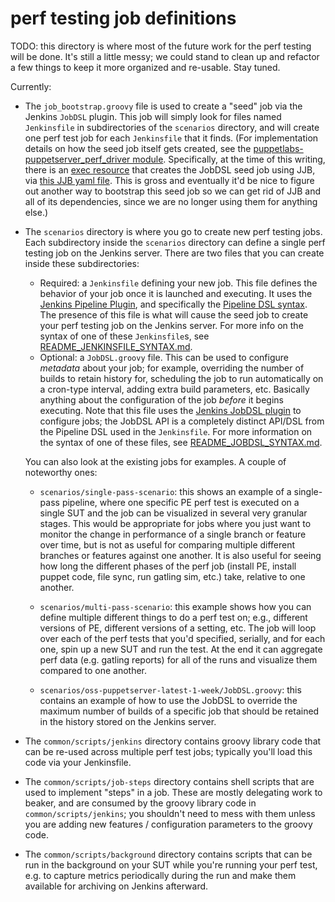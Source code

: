 # perf testing job definitions

TODO: this directory is where most of the future work for the perf
testing will be done.  It's still a little messy; we could stand to clean up and
refactor a few things to keep it more organized and re-usable.  Stay tuned.

Currently:

* The `job_bootstrap.groovy` file is used to create a "seed" job via the Jenkins
  `JobDSL` plugin.  This job will simply look for files named `Jenkinsfile` in subdirectories
  of the `scenarios` directory, and will create one perf test job for each `Jenkinsfile` that
  it finds.  (For implementation details on how the seed job itself gets created, see the
  [puppetlabs-puppetserver_perf_driver module](https://github.com/puppetlabs/puppetlabs-puppetserver_perf_driver).
  Specifically, at the time of this writing, there is an [exec resource](https://github.com/puppetlabs/puppetlabs-puppetserver_perf_driver/blob/fd59a475331717caecbe693a04c38f8dea11dedd/manifests/profile/puppetserver/perf/driver/jjb.pp#L53-L57)
  that creates the JobDSL seed job using JJB, via [this JJB yaml file](https://github.com/puppetlabs/puppetlabs-puppetserver_perf_driver/blob/fd59a475331717caecbe693a04c38f8dea11dedd/files/jenkins/jobs/poll-for-gplt-jobs.yaml).  This is gross and
  eventually it'd be nice to figure out another way to bootstrap this seed job so we can get
  rid of JJB and all of its dependencies, since we are no longer using them for anything else.)

* The `scenarios` directory is where you go to create new perf testing jobs.  Each subdirectory
  inside the `scenarios` directory can define a single perf testing job on the Jenkins server.
  There are two files that you can create inside these subdirectories:

  * Required: a `Jenkinsfile` defining your new job.  This file defines the behavior of your
    job once it is launched and executing.  It uses the [Jenkins Pipeline Plugin](https://jenkins.io/solutions/pipeline/),
    and specifically the [Pipeline DSL syntax](https://jenkins.io/doc/pipeline/steps/).  The
    presence of this file is what will cause the seed job to create your perf testing job on
    the Jenkins server.  For more info on the syntax of one of these `Jenkinsfile`s, see
    [README_JENKINSFILE_SYNTAX.md](./README_JENKINSFILE_SYNTAX.md).
  * Optional: a `JobDSL.groovy` file.  This can be used to configure *metadata* about your job;
    for example, overriding the number of builds to retain history for, scheduling the job to run
    automatically on a cron-type interval, adding extra build parameters, etc.  Basically anything
    about the configuration of the job *before* it begins executing.  Note that this file uses
    the [Jenkins JobDSL plugin](https://github.com/jenkinsci/job-dsl-plugin/wiki) to configure jobs;
    the JobDSL API is a completely distinct API/DSL from the Pipeline DSL used in the `Jenkinsfile`.
    For more information on the syntax of one of these files, see [README_JOBDSL_SYNTAX.md](./README_JOBDSL_SYNTAX.md).

  You can also look at the existing jobs for examples.  A couple of noteworthy
  ones:

  * `scenarios/single-pass-scenario`: this shows an example of a single-pass pipeline,
     where one specific PE perf test is executed on a single SUT and the job can
     be visualized in several very granular stages.  This would be appropriate for
     jobs where you just want to monitor the change in performance of a single branch
     or feature over time, but is not as useful for comparing multiple different
     branches or features against one another.  It is also useful for seeing how long the
     different phases of the perf job (install PE, install puppet code, file sync,
     run gatling sim, etc.) take, relative to one another.

  * `scenarios/multi-pass-scenario`: this example shows how you can define multiple
     different things to do a perf test on; e.g., different versions of PE, different
     versions of a setting, etc.  The job will loop over each of the perf tests that
     you'd specified, serially, and for each one, spin up a new SUT and run the test.
     At the end it can aggregate perf data (e.g. gatling reports) for all of the
     runs and visualize them compared to one another.

  * `scenarios/oss-puppetserver-latest-1-week/JobDSL.groovy`: this contains an example
    of how to use the JobDSL to override the maximum number of builds of a specific job
    that should be retained in the history stored on the Jenkins server.

* The `common/scripts/jenkins` directory contains groovy library code that can be re-used
  across multiple perf test jobs; typically you'll load this code via your Jenkinsfile.

* The `common/scripts/job-steps` directory contains shell scripts that are used to
  implement "steps" in a job.  These are mostly delegating work to beaker, and
  are consumed by the groovy library code in `common/scripts/jenkins`; you shouldn't
  need to mess with them unless you are adding new features / configuration parameters
  to the groovy code.

* The `common/scripts/background` directory contains scripts that can be run in
  the background on your SUT while you're running your perf test, e.g. to capture
  metrics periodically during the run and make them available for archiving on
  Jenkins afterward.


